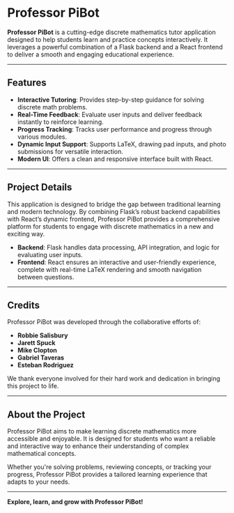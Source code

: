 # Professor PiBot  

**Professor PiBot** is a cutting-edge discrete mathematics tutor application designed to help students learn and practice concepts interactively. It leverages a powerful combination of a Flask backend and a React frontend to deliver a smooth and engaging educational experience.  

---

## **Features**  

- **Interactive Tutoring**: Provides step-by-step guidance for solving discrete math problems.  
- **Real-Time Feedback**: Evaluate user inputs and deliver feedback instantly to reinforce learning.  
- **Progress Tracking**: Tracks user performance and progress through various modules.  
- **Dynamic Input Support**: Supports LaTeX, drawing pad inputs, and photo submissions for versatile interaction.  
- **Modern UI**: Offers a clean and responsive interface built with React.  

---

## **Project Details**  

This application is designed to bridge the gap between traditional learning and modern technology. By combining Flask’s robust backend capabilities with React’s dynamic frontend, Professor PiBot provides a comprehensive platform for students to engage with discrete mathematics in a new and exciting way.  

- **Backend**: Flask handles data processing, API integration, and logic for evaluating user inputs.  
- **Frontend**: React ensures an interactive and user-friendly experience, complete with real-time LaTeX rendering and smooth navigation between questions.  

---

## **Credits**  

Professor PiBot was developed through the collaborative efforts of:  
- **Robbie Salisbury**  
- **Jarett Spuck**  
- **Mike Clopton**  
- **Gabriel Taveras**  
- **Esteban Rodriguez**  

We thank everyone involved for their hard work and dedication in bringing this project to life.  

---

## **About the Project**  

Professor PiBot aims to make learning discrete mathematics more accessible and enjoyable. It is designed for students who want a reliable and interactive way to enhance their understanding of complex mathematical concepts.  

Whether you're solving problems, reviewing concepts, or tracking your progress, Professor PiBot provides a tailored learning experience that adapts to your needs.  

--- 

**Explore, learn, and grow with Professor PiBot!**  
